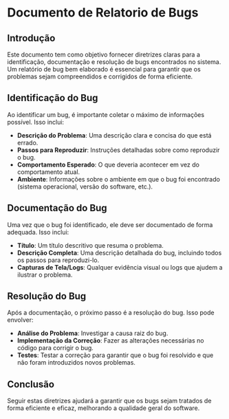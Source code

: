 # Documento de Relatorio de Bugs

## Introdução
Este documento tem como objetivo fornecer diretrizes claras para a identificação, documentação e resolução de bugs encontrados no sistema. Um relatório de bug bem elaborado é essencial para garantir que os problemas sejam compreendidos e corrigidos de forma eficiente.

## Identificação do Bug
Ao identificar um bug, é importante coletar o máximo de informações possível. Isso inclui:

- **Descrição do Problema**: Uma descrição clara e concisa do que está errado.
- **Passos para Reproduzir**: Instruções detalhadas sobre como reproduzir o bug.
- **Comportamento Esperado**: O que deveria acontecer em vez do comportamento atual.
- **Ambiente**: Informações sobre o ambiente em que o bug foi encontrado (sistema operacional, versão do software, etc.).

## Documentação do Bug
Uma vez que o bug foi identificado, ele deve ser documentado de forma adequada. Isso inclui:

- **Título**: Um título descritivo que resuma o problema.
- **Descrição Completa**: Uma descrição detalhada do bug, incluindo todos os passos para reproduzi-lo.
- **Capturas de Tela/Logs**: Qualquer evidência visual ou logs que ajudem a ilustrar o problema.

## Resolução do Bug
Após a documentação, o próximo passo é a resolução do bug. Isso pode envolver:

- **Análise do Problema**: Investigar a causa raiz do bug.
- **Implementação da Correção**: Fazer as alterações necessárias no código para corrigir o bug.
- **Testes**: Testar a correção para garantir que o bug foi resolvido e que não foram introduzidos novos problemas.

## Conclusão
Seguir estas diretrizes ajudará a garantir que os bugs sejam tratados de forma eficiente e eficaz, melhorando a qualidade geral do software.